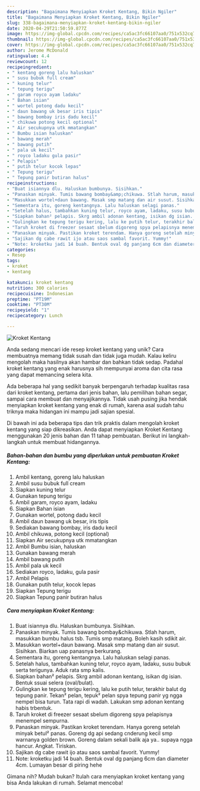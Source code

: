 ```yaml
---
description: "Bagaimana Menyiapkan Kroket Kentang, Bikin Ngiler"
title: "Bagaimana Menyiapkan Kroket Kentang, Bikin Ngiler"
slug: 338-bagaimana-menyiapkan-kroket-kentang-bikin-ngiler
date: 2020-04-29T21:50:59.877Z
image: https://img-global.cpcdn.com/recipes/ca5ac3fc66107aa0/751x532cq70/kroket-kentang-foto-resep-utama.jpg
thumbnail: https://img-global.cpcdn.com/recipes/ca5ac3fc66107aa0/751x532cq70/kroket-kentang-foto-resep-utama.jpg
cover: https://img-global.cpcdn.com/recipes/ca5ac3fc66107aa0/751x532cq70/kroket-kentang-foto-resep-utama.jpg
author: Jerome McDonald
ratingvalue: 4.4
reviewcount: 12
recipeingredient:
- " kentang goreng lalu haluskan"
- " susu bubuk full cream"
- " kuning telur"
- " tepung terigu"
- " garam royco ayam ladaku"
- " Bahan isian"
- " wortel potong dadu kecil"
- " daun bawang uk besar iris tipis"
- " bawang bombay iris dadu kecil"
- " chikuwa potong kecil optional"
- " Air secukupnya utk mmatangkan"
- " Bumbu isian haluskan"
- " bawang merah"
- " bawang putih"
- " pala uk kecil"
- " royco ladaku gula pasir"
- " Pelapis"
- " putih telur kocok lepas"
- " Tepung terigu"
- " Tepung panir butiran halus"
recipeinstructions:
- "Buat isiannya dlu. Haluskan bumbunya. Sisihkan."
- "Panaskan minyak. Tumis bawang bombay&amp;chikuwa. Stlah harum, masukkan bumbu halus tsb. Tumis smp matang. Boleh kasih sdikit air."
- "Masukkan wortel+daun bawang. Masak smp matang dan air susut. Sisihkan. Biarkan uap panasnya berkurang."
- "Sementara itu, goreng kentangnya. Lalu haluskan selagi panas."
- "Setelah halus, tambahkan kuning telur, royco ayam, ladaku, susu bubuk serta terigunya. Aduk rata smp kalis."
- "Siapkan bahan² pelapis. Skrg ambil adonan kentang, isikan dg isian. Bentuk ssuai selera (oval/bulat)."
- "Gulingkan ke tepung terigu kering, lalu ke putih telur, terakhir balut dg tepung panir. Tekan² pelan, tepuk² pelan spya tepung panir yg ngga nempel bisa turun. Tata rapi di wadah. Lakukan smp adonan kentang habis trbentuk."
- "Taruh kroket di freezer sesaat sbelum digoreng spya pelapisnya menempel sempurna."
- "Panaskan minyak. Pastikan kroket terendam. Hanya goreng setelah minyak betul² panas. Goreng dg api sedang cnderung kecil smp warnanya golden brown. Goreng dalam sekali balik aja ya.. supaya ngga hancur. Angkat. Tiriskan."
- "Sajikan dg cabe rawit ijo atau saos sambal favorit. Yummy!"
- "Note: kroketku jadi 14 buah. Bentuk oval dg panjang 6cm dan diameter 4cm. Lumayan besar di piring hehe"
categories:
- Resep
tags:
- kroket
- kentang

katakunci: kroket kentang 
nutrition: 300 calories
recipecuisine: Indonesian
preptime: "PT19M"
cooktime: "PT30M"
recipeyield: "1"
recipecategory: Lunch

---
```



![Kroket Kentang](https://img-global.cpcdn.com/recipes/ca5ac3fc66107aa0/751x532cq70/kroket-kentang-foto-resep-utama.jpg)

Anda sedang mencari ide resep kroket kentang yang unik? Cara membuatnya memang tidak susah dan tidak juga mudah. Kalau keliru mengolah maka hasilnya akan hambar dan bahkan tidak sedap. Padahal kroket kentang yang enak harusnya sih mempunyai aroma dan cita rasa yang dapat memancing selera kita.

Ada beberapa hal yang sedikit banyak berpengaruh terhadap kualitas rasa dari kroket kentang, pertama dari jenis bahan, lalu pemilihan bahan segar, sampai cara membuat dan menyajikannya. Tidak usah pusing jika hendak menyiapkan kroket kentang yang enak di rumah, karena asal sudah tahu triknya maka hidangan ini mampu jadi sajian spesial.




Di bawah ini ada beberapa tips dan trik praktis dalam mengolah kroket kentang yang siap dikreasikan. Anda dapat menyiapkan Kroket Kentang menggunakan 20 jenis bahan dan 11 tahap pembuatan. Berikut ini langkah-langkah untuk membuat hidangannya.

<!--inarticleads1-->

##### Bahan-bahan dan bumbu yang diperlukan untuk pembuatan Kroket Kentang:

1. Ambil  kentang, goreng lalu haluskan
1. Ambil  susu bubuk full cream
1. Siapkan  kuning telur
1. Gunakan  tepung terigu
1. Ambil  garam, royco ayam, ladaku
1. Siapkan  Bahan isian
1. Gunakan  wortel, potong dadu kecil
1. Ambil  daun bawang uk besar, iris tipis
1. Sediakan  bawang bombay, iris dadu kecil
1. Ambil  chikuwa, potong kecil (optional)
1. Siapkan  Air secukupnya utk mmatangkan
1. Ambil  Bumbu isian, haluskan
1. Gunakan  bawang merah
1. Ambil  bawang putih
1. Ambil  pala uk kecil
1. Sediakan  royco, ladaku, gula pasir
1. Ambil  Pelapis
1. Gunakan  putih telur, kocok lepas
1. Siapkan  Tepung terigu
1. Siapkan  Tepung panir butiran halus




<!--inarticleads2-->

##### Cara menyiapkan Kroket Kentang:

1. Buat isiannya dlu. Haluskan bumbunya. Sisihkan.
1. Panaskan minyak. Tumis bawang bombay&amp;chikuwa. Stlah harum, masukkan bumbu halus tsb. Tumis smp matang. Boleh kasih sdikit air.
1. Masukkan wortel+daun bawang. Masak smp matang dan air susut. Sisihkan. Biarkan uap panasnya berkurang.
1. Sementara itu, goreng kentangnya. Lalu haluskan selagi panas.
1. Setelah halus, tambahkan kuning telur, royco ayam, ladaku, susu bubuk serta terigunya. Aduk rata smp kalis.
1. Siapkan bahan² pelapis. Skrg ambil adonan kentang, isikan dg isian. Bentuk ssuai selera (oval/bulat).
1. Gulingkan ke tepung terigu kering, lalu ke putih telur, terakhir balut dg tepung panir. Tekan² pelan, tepuk² pelan spya tepung panir yg ngga nempel bisa turun. Tata rapi di wadah. Lakukan smp adonan kentang habis trbentuk.
1. Taruh kroket di freezer sesaat sbelum digoreng spya pelapisnya menempel sempurna.
1. Panaskan minyak. Pastikan kroket terendam. Hanya goreng setelah minyak betul² panas. Goreng dg api sedang cnderung kecil smp warnanya golden brown. Goreng dalam sekali balik aja ya.. supaya ngga hancur. Angkat. Tiriskan.
1. Sajikan dg cabe rawit ijo atau saos sambal favorit. Yummy!
1. Note: kroketku jadi 14 buah. Bentuk oval dg panjang 6cm dan diameter 4cm. Lumayan besar di piring hehe




Gimana nih? Mudah bukan? Itulah cara menyiapkan kroket kentang yang bisa Anda lakukan di rumah. Selamat mencoba!
